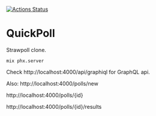 [![Actions Status](https://github.com/ozgunatacan/quick-poll/workflows/Build/badge.svg)](https://github.com/ozgunatacan/quick-poll/actions)
# QuickPoll
Strawpoll clone.
``` shell
mix phx.server
```
Check http://localhost:4000/api/graphiql for GraphQL api.

Also:
http://localhost:4000/polls/new

http://localhost:4000/polls/{id}

http://localhost:4000/polls/{id}/results
